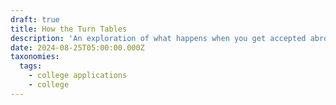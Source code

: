 ```yaml
---
draft: true
title: How the Turn Tables
description: 'An exploration of what happens when you get accepted abroad '
date: 2024-08-25T05:00:00.000Z
taxonomies:
  tags:
    - college applications
    - college
---
```


